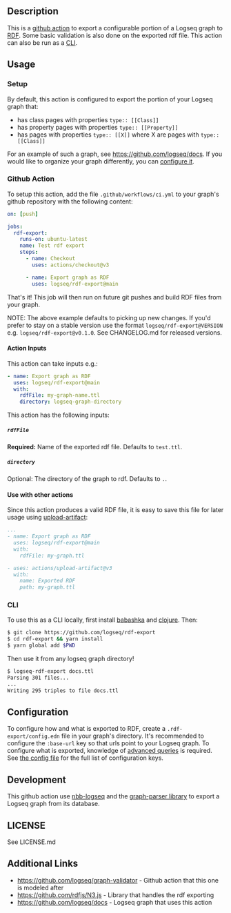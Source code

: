 ## Description

This is a [github action](https://github.com/features/actions) to export a
configurable portion of a Logseq graph to [RDF](https://www.w3.org/RDF/). Some
basic validation is also done on the exported rdf file. This action can also be
run as a [CLI](#cli).

## Usage

### Setup

By default, this action is configured to export the portion of your Logseq graph that:

* has class pages with properties `type:: [[Class]]`
* has property pages with properties `type:: [[Property]]`
* has pages with properties `type:: [[X]]` where X are pages with `type:: [[Class]]`

For an example of such a graph, see https://github.com/logseq/docs. If you would like
to organize your graph differently, you can [configure it](#configuration).

### Github Action

To setup this action, add the file `.github/workflows/ci.yml` to your graph's
github repository with the following content:

``` yaml
on: [push]

jobs:
  rdf-export:
    runs-on: ubuntu-latest
    name: Test rdf export
    steps:
      - name: Checkout
        uses: actions/checkout@v3

      - name: Export graph as RDF
        uses: logseq/rdf-export@main
```

That's it! This job will then run on future git pushes and build RDF files from your graph.

NOTE: The above example defaults to picking up new changes. If you'd prefer to stay on a stable version use the format `logseq/rdf-export@VERSION` e.g. `logseq/rdf-export@v0.1.0`. See CHANGELOG.md for released versions.

#### Action Inputs

This action can take inputs e.g.:

```yaml
- name: Export graph as RDF
  uses: logseq/rdf-export@main
  with:
    rdfFile: my-graph-name.ttl
    directory: logseq-graph-directory
```

This action has the following inputs:

##### `rdfFile`

**Required:** Name of the exported rdf file. Defaults to `test.ttl`.

##### `directory`

Optional: The directory of the graph to rdf. Defaults to `.`.

#### Use with other actions

Since this action produces a valid RDF file, it is easy to save this file for
later usage using [upload-artifact](https://github.com/actions/upload-artifact):

```yaml
...
- name: Export graph as RDF
  uses: logseq/rdf-export@main
  with:
    rdfFile: my-graph.ttl

- uses: actions/upload-artifact@v3
  with:
    name: Exported RDF
    path: my-graph.ttl
```

### CLI

To use this as a CLI locally, first install
[babashka](https://github.com/babashka/babashka#installation) and
[clojure](https://clojure.org/guides/install_clojure). Then:

```sh
$ git clone https://github.com/logseq/rdf-export
$ cd rdf-export && yarn install
$ yarn global add $PWD
```

Then use it from any logseq graph directory!
```sh
$ logseq-rdf-export docs.ttl
Parsing 301 files...
...
Writing 295 triples to file docs.ttl
```

## Configuration

To configure how and what is exported to RDF, create a `.rdf-export/config.edn`
file in your graph's directory. It's recommended to configure the `:base-url`
key so that urls point to your Logseq graph. To configure what is exported,
knowledge of [advanced
queries](https://docs.logseq.com/#/page/advanced%20queries) is required. See
[the config
file](https://github.com/logseq/rdf-export/blob/main/src/logseq/rdf_export/config.cljs)
for the full list of configuration keys.

## Development

This github action use [nbb-logseq](https://github.com/logseq/nbb-logseq) and the [graph-parser
library](https://github.com/logseq/logseq/tree/master/deps/graph-parser) to export a Logseq graph
from its database.

## LICENSE
See LICENSE.md

## Additional Links
* https://github.com/logseq/graph-validator - Github action that this one is modeled after
* https://github.com/rdfjs/N3.js - Library that handles the rdf exporting
* https://github.com/logseq/docs - Logseq graph that uses this action
